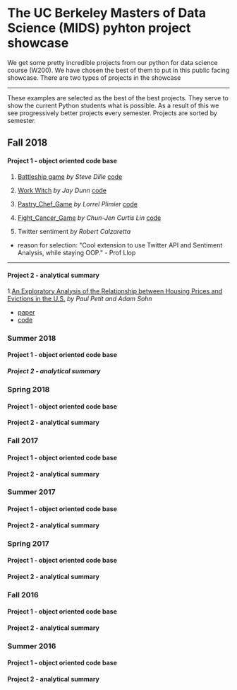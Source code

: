 # The UC Berkeley Masters of Data Science (MIDS) pyhton project showcase

We get some pretty incredible projects from our python for data science course (W200). We have chosen the best of them to put in this public facing showcase. There are two types of projects in the showcase

---

These examples are selected as the best of the best projects. They serve to show the current Python students what is possible. As a result of this we see progressively better projects every semester. Projects are sorted by semester.

## Fall 2018

#### Project 1 - object oriented code base

1. [Battleship game](https://ucb-info-python.github.io/BattleshipGame/.)
*by Steve Dille*
[code](https://github.com/UCB-INFO-PYTHON/BattleshipGame)

2. [Work Witch](https://ucb-info-python.github.io/WorkWitch_JDunn/.)
*by Jay Dunn*
[code](https://github.com/UCB-INFO-PYTHON/WorkWitch_JDunn)

3. [Pastry_Chef_Game](https://ucb-info-python.github.io/Pastry_Chef_Game/.)
*by Lorrel Plimier*
[code](https://github.com/UCB-INFO-PYTHON/Fight_Cancer_Game)

4. [Fight_Cancer_Game](https://github.com/UCB-INFO-PYTHON/Fight_Cancer_Game/.)
*by Chun-Jen Curtis Lin*
[code](https://github.com/UCB-INFO-PYTHON/Fight_Cancer_Game)

5. Twitter sentiment
*by Robert Calzaretta*

 - reason for selection: "Cool extension to use Twitter API and Sentiment Analysis, while staying OOP." - Prof Llop 

----
#### Project 2 - analytical summary

1.[An Exploratory Analysis of the Relationship
between Housing Prices and Evictions in the U.S.](
https://ucb-info-python.github.io/Project2PetitSohnREPO/.)
*by Paul Petit and Adam Sohn* 
- [paper](https://github.com/UCB-INFO-PYTHON/Project2PetitSohnREPO/blob/master/W200%20Fall18%20_%20Thursday%2C%204_00%20_%20Project%202%20_%20Petit%20Sohn.pdf)
- [code](https://github.com/UCB-INFO-PYTHON/Project2PetitSohnREPO)

### Summer 2018
#### Project 1 - object oriented code base

##### Project 2 - analytical summary

### Spring 2018
#### Project 1 - object oriented code base

#### Project 2 - analytical summary

### Fall 2017
#### Project 1 - object oriented code base

#### Project 2 - analytical summary

### Summer 2017
#### Project 1 - object oriented code base

#### Project 2 - analytical summary

### Spring 2017
#### Project 1 - object oriented code base

#### Project 2 - analytical summary

### Fall 2016
#### Project 1 - object oriented code base

#### Project 2 - analytical summary

### Summer 2016
#### Project 1 - object oriented code base

#### Project 2 - analytical summary










